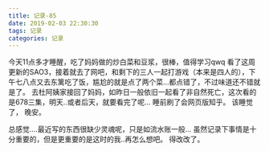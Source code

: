 ```yaml
---
title: 记录-85
date: 2019-02-03 22:30:30
tags: 记录
categories: 记录
---
```

今天11点多才睡醒，吃了妈妈做的炒白菜和豆浆，很棒，值得学习qwq
看了这周更新的SAO3，接着就去了网吧，和剩下的三人一起打游戏（本来是四人的），下午七八点又去东篱吃了饭，尴尬的就是点了两个菜...都点错了，不过味道还不错就是了。
去杜阿姨家接回了妈妈，如昨日一般依旧一起看了非自然死亡，这次看的是678三集，明天..或者后天，就要看完了呢...
睡前刷了会网页版知乎。
该睡觉了，
晚安。


总感觉....最近写的东西很缺少灵魂呢，只是如流水账一般...
虽然记录下事情是十分重要的，但是更重要的是这时的我..再怎么想吧。
得改改了。